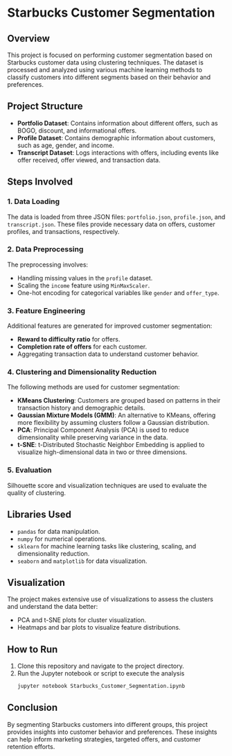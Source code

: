 # Starbucks Customer Segmentation

## Overview
This project is focused on performing customer segmentation based on Starbucks customer data using clustering techniques. The dataset is processed and analyzed using various machine learning methods to classify customers into different segments based on their behavior and preferences.

## Project Structure
- **Portfolio Dataset**: Contains information about different offers, such as BOGO, discount, and informational offers.
- **Profile Dataset**: Contains demographic information about customers, such as age, gender, and income.
- **Transcript Dataset**: Logs interactions with offers, including events like offer received, offer viewed, and transaction data.

## Steps Involved

### 1. Data Loading
The data is loaded from three JSON files: `portfolio.json`, `profile.json`, and `transcript.json`. These files provide necessary data on offers, customer profiles, and transactions, respectively.

### 2. Data Preprocessing
The preprocessing involves:
- Handling missing values in the `profile` dataset.
- Scaling the `income` feature using `MinMaxScaler`.
- One-hot encoding for categorical variables like `gender` and `offer_type`.

### 3. Feature Engineering
Additional features are generated for improved customer segmentation:
- **Reward to difficulty ratio** for offers.
- **Completion rate of offers** for each customer.
- Aggregating transaction data to understand customer behavior.

### 4. Clustering and Dimensionality Reduction
The following methods are used for customer segmentation:
- **KMeans Clustering**: Customers are grouped based on patterns in their transaction history and demographic details.
- **Gaussian Mixture Models (GMM)**: An alternative to KMeans, offering more flexibility by assuming clusters follow a Gaussian distribution.
- **PCA**: Principal Component Analysis (PCA) is used to reduce dimensionality while preserving variance in the data.
- **t-SNE**: t-Distributed Stochastic Neighbor Embedding is applied to visualize high-dimensional data in two or three dimensions.

### 5. Evaluation
Silhouette score and visualization techniques are used to evaluate the quality of clustering.

## Libraries Used
- `pandas` for data manipulation.
- `numpy` for numerical operations.
- `sklearn` for machine learning tasks like clustering, scaling, and dimensionality reduction.
- `seaborn` and `matplotlib` for data visualization.

## Visualization
The project makes extensive use of visualizations to assess the clusters and understand the data better:
- PCA and t-SNE plots for cluster visualization.
- Heatmaps and bar plots to visualize feature distributions.

## How to Run
1. Clone this repository and navigate to the project directory.
2. Run the Jupyter notebook or script to execute the analysis
   ```bash
   jupyter notebook Starbucks_Customer_Segmentation.ipynb
   ```

## Conclusion

By segmenting Starbucks customers into different groups, this project provides insights into customer behavior and preferences. These insights can help inform marketing strategies, targeted offers, and customer retention efforts.

